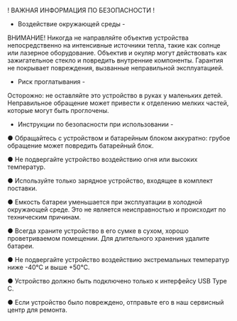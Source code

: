 ! ВАЖНАЯ ИНФОРМАЦИЯ ПО БЕЗОПАСНОСТИ !

- Воздействие окружающей среды -

ВНИМАНИЕ! Никогда не направляйте объектив устройства непосредственно на интенсивные источники тепла, такие как солнце или лазерное оборудование. Объектив и окуляр могут действовать как зажигательное стекло и повредить внутренние компоненты. Гарантия не покрывает повреждения, вызванные неправильной эксплуатацией.

- Риск проглатывания -

Осторожно: не оставляйте это устройство в руках у маленьких детей. Неправильное обращение может привести к отделению мелких частей, которые могут быть проглочены.

- Инструкции по безопасности при использовании -

● Обращайтесь с устройством и батарейным блоком аккуратно: грубое обращение может повредить батарейный блок.

● Не подвергайте устройство воздействию огня или высоких температур.

● Используйте только зарядное устройство, входящее в комплект поставки.

● Емкость батареи уменьшается при эксплуатации в холодной окружающей среде. Это не является неисправностью и происходит по техническим причинам.

● Всегда храните устройство в его сумке в сухом, хорошо проветриваемом помещении. Для длительного хранения удалите батареи.

● Не подвергайте устройство воздействию экстремальных температур ниже -40°C и выше +50°C.

● Устройство должно быть подключено только к интерфейсу USB Type C.

● Если устройство было повреждено, отправьте его в наш сервисный центр для ремонта.
